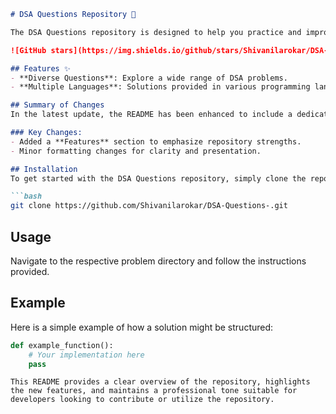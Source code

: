 ```markdown
# DSA Questions Repository 🤖

The DSA Questions repository is designed to help you practice and improve your coding skills through a comprehensive collection of Data Structures and Algorithms (DSA) problems.

![GitHub stars](https://img.shields.io/github/stars/Shivanilarokar/DSA-Questions-.svg?style=social) ![GitHub forks](https://img.shields.io/github/forks/Shivanilarokar/DSA-Questions-.svg?style=social)

## Features ✨
- **Diverse Questions**: Explore a wide range of DSA problems.
- **Multiple Languages**: Solutions provided in various programming languages.

## Summary of Changes
In the latest update, the README has been enhanced to include a dedicated **Features** section, highlighting the core advantages of the repository. Minor formatting adjustments were also made for improved readability.

### Key Changes:
- Added a **Features** section to emphasize repository strengths.
- Minor formatting changes for clarity and presentation.

## Installation
To get started with the DSA Questions repository, simply clone the repository using the following command:

```bash
git clone https://github.com/Shivanilarokar/DSA-Questions-.git
```

## Usage
Navigate to the respective problem directory and follow the instructions provided.

## Example
Here is a simple example of how a solution might be structured:

```python
def example_function():
    # Your implementation here
    pass
```
```
This README provides a clear overview of the repository, highlights the new features, and maintains a professional tone suitable for developers looking to contribute or utilize the repository.